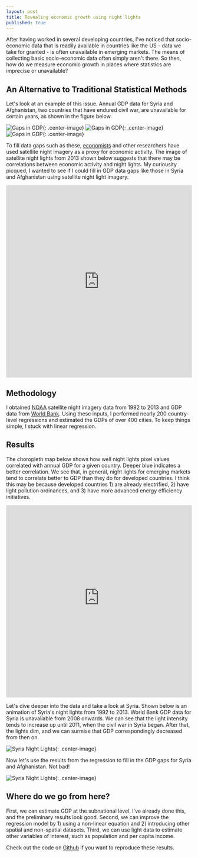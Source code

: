 ```yaml
---
layout: post
title: Revealing economic growth using night lights
published: true
---
```


After having worked in several developing countries, I've noticed that socio-economic data that is readily available in countries like the US - data we take for granted - is often unavailable in emerging markets. The means of collecting basic socio-economic data often simply aren't there. So then, how do we measure economic growth in places where statistics are imprecise or unavailable? 

## An Alternative to Traditional Statistical Methods

Let's look at an example of this issue. Annual GDP data for Syria and Afghanistan, two countries that have endured civil war, are unavailable for certain years, as shown in the figure below.

![Gaps in GDP]({{site.baseurl}}/pgr-me.github.io/images/005-lights-gaps.png){: .center-image}
![Gaps in GDP]({{site.baseurl}}/images/005-lights-gaps.png){: .center-image}
![Gaps in GDP](images/005-lights-gaps.png){: .center-image}

To fill data gaps such as these, [economists](http://economics.mit.edu/files/8945) and other researchers have used satellite night imagery as a proxy for economic activity. The image of satellite night lights from 2013 shown below suggests that there may be correlations between economic activity and night lights. My curiousity picqued, I wanted to see if I could fill in GDP data gaps like those in Syria and Afghanistan using satellite night light imagery.

<iframe width="100%" height="520" frameborder="0" src="https://api.mapbox.com/styles/v1/petergrasmussen/cipzjwi860000bongr2x6zjnj.html?title=true&access_token=pk.eyJ1IjoicGV0ZXJncmFzbXVzc2VuIiwiYSI6ImcyTGt6SmsifQ.UAnB6ko5COfdQHBXhWkWRw#3/50/10/0" allowfullscreen webkitallowfullscreen mozallowfullscreen oallowfullscreen msallowfullscreen></iframe>

## Methodology

I obtained [NOAA](http://ngdc.noaa.gov/eog/dmsp/downloadV4composites.html) satellite night imagery data from 1992 to 2013 and GDP data from [World Bank](http://databank.worldbank.org/data/home.aspx). Using these inputs, I performed nearly 200 country-level regressions and estimated the GDPs of over 400 cities. To keep things simple, I stuck with linear regression.

## Results

The choropleth map below shows how well night lights pixel values correlated with annual GDP for a given country. Deeper blue indicates a better correlation. We see that, in general, night lights for emerging markets tend to correlate better to GDP than they do for developed countries. I think this may be because developed countries 1) are already electrified, 2) have light pollution ordinances, and 3) have more advanced energy efficiency initiatives.

<iframe width="100%" height="520" frameborder="0" src="https://peter-gray-rasmussen.cartodb.com/viz/5f63c8ce-38e9-11e6-bdfd-0ea31932ec1d/embed_map" allowfullscreen webkitallowfullscreen mozallowfullscreen oallowfullscreen msallowfullscreen></iframe>

Let's dive deeper into the data and take a look at Syria. Shown below is an animation of Syria's night lights from 1992 to 2013. World Bank GDP data for Syria is unavailable from 2008 onwards. We can see that the light intensity tends to increase up until 2011, when the civil war in Syria began. After that, the lights dim, and we can surmise that GDP correspondingly decreased from then on.

![Syria Night Lights]({{site.baseurl}}/pgr-me.github.io/images/005-lights-animation.gif){: .center-image}

Now let's use the results from the regression to fill in the GDP gaps for Syria and Afghanistan. Not bad!

![Syria Night Lights]({{site.baseurl}}/pgr-me.github.io/images/005-lights-gdp.png){: .center-image}

## Where do we go from here?

First, we can estimate GDP at the subnational level. I've already done this, and the preliminary results look good. Second, we can improve the regression model by 1) using a non-linear equation and 2) introducing other spatial and non-spatial datasets. Third, we can use light data to estimate other variables of interest, such as population and per capita income.

Check out the code on [Github](https://github.com/pgr-me) if you want to reproduce these results.
